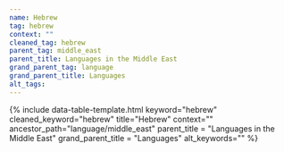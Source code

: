 ```yaml
---
name: Hebrew
tag: hebrew
context: ""
cleaned_tag: hebrew
parent_tag: middle_east
parent_title: Languages in the Middle East
grand_parent_tag: language
grand_parent_title: Languages
alt_tags: 
---
```


{% include data-table-template.html 
  keyword="hebrew" 
  cleaned_keyword="hebrew" 
  title="Hebrew"
  context=""
  ancestor_path="language/middle_east" 
  parent_title = "Languages in the Middle East"
  grand_parent_title = "Languages"
  alt_keywords=""
%}

